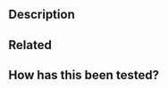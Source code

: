 ## Description <!-- Please summarize this PR, and why it's necessary -->


## Related <!-- Please provide links to any related issues or PRs -->


## How has this been tested? <!-- Please provide details of how this has been tested -->

